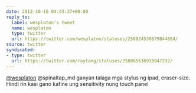 ```yaml
---
date: 2012-10-16 04:43:37+00:00
reply_to:
  label: wesplaton's tweet
  name: wesplaton
  type: twitter
  url: https://twitter.com/wesplaton/statuses/258024530679844864/
source: twitter
syndicated:
- type: twitter
  url: https://twitter.com/roytang/statuses/258065636910047232/
---
```


[@wesplaton](https://twitter.com/wesplaton/) @spinaltap_md ganyan talaga mga stylus ng ipad, eraser-size. Hindi rin kasi gano kafine ung sensitivity nung touch panel